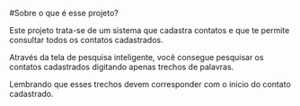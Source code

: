 #Sobre o que é esse projeto?

Este projeto trata-se de um sistema que cadastra contatos e que te permite consultar todos os contatos cadastrados.

Através da tela de pesquisa inteligente, você consegue pesquisar os contatos cadastrados digitando apenas trechos de palavras.

Lembrando que esses trechos devem corresponder com o inicio do contato cadastrado.
